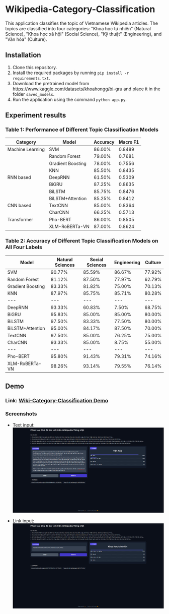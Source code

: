 # Wikipedia-Category-Classification
This application classifies the topic of Vietnamese Wikipedia articles. The topics are classified into four categories: "Khoa học tự nhiên" (Natural Science), "Khoa học xã hội" (Social Science), "Kỹ thuật" (Engineering), and "Văn hóa" (Culture).

## Installation
1. Clone this repository.
2. Install the required packages by running `pip install -r requirements.txt`.
3. Download the pretrained model from https://www.kaggle.com/datasets/khoahongg/bi-gru and place it in the folder `saved_models`.
4. Run the application using the command `python app.py`.

## Experiment results
### Table 1: Performance of Different Topic Classification Models

| Category | Model | Accuracy | Macro F1 |
|---|---|---|---|
| Machine Learning | SVM | 86.00% | 0.8489 |
| | Random Forest | 79.00% | 0.7681 |
| | Gradient Boosting | 78.00% | 0.7556 |
| | KNN | 85.50% | 0.8435 |
| RNN based | DeepRNN | 61.50% | 0.5309 |
| | BiGRU | 87.25% | 0.8635 |
| | BiLSTM | 85.75% | 0.8476 |
| | BiLSTM+Attention | 85.25% | 0.8412 |
| CNN based | TextCNN | 85.00% | 0.8364 |
| | CharCNN | 66.25% | 0.5713 |
| Transformer | Pho-BERT | 86.00% | 0.8505 |
| | XLM-RoBERTa-VN | 87.00% | 0.8624 |

### Table 2: Accuracy of Different Topic Classification Models on All Four Labels

| Model | Natural Sciences | Social Sciences | Engineering | Culture |
|---|---|---|---|---|
| SVM | 90.77% | 85.59% | 86.67% | 77.92% |
| Random Forest | 81.12% | 87.50% | 77.97% | 62.79% |
| Gradient Boosting | 83.33% | 81.82% | 75.00% | 70.13% |
| KNN | 87.97% | 85.75% | 85.71% | 80.28% |
|---|---|---|---|---|
| DeepRNN | 93.33% | 60.83% | 7.50% | 68.75% |
| BiGRU | 95.83% | 85.00% | 85.00% | 80.00% |
| BiLSTM | 97.50% | 83.33% | 77.50% | 80.00% |
| BiLSTM+Attention | 95.00% | 84.17% | 87.50% | 70.00% |
| TextCNN | 97.50% | 85.00% | 76.25% | 75.00% |
| CharCNN | 93.33% | 85.00% | 8.75% | 55.00% |
|---|---|---|---|---|
| Pho-BERT | 95.80% | 91.43% | 79.31% | 74.16% |
| XLM-RoBERTa-VN | 98.26% | 93.14% | 79.55% | 76.14% |

## Demo 
### Link: [Wiki-Category-Classification Demo](https://huggingface.co/spaces/khoavpt/demo-app?fbclid=IwAR1xXSg5BjWQUSrl8TP951pwHg01tmtFU3w9M7moGRnSvkPMMu1LU91ofng_aem_AUog7kSyu_A7-BJZHqig88VCbn1cb-KcpQUz61RPI_y4QjMdwfipjollGj89b9W0dRG44T6AUMUYNHifFEvsGHwP)
### Screenshots
- Text input:
![](img/demo_screenshot2.png)

- Link input:
![](img/demo_screenshot1.png)
